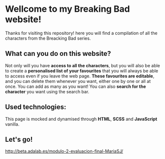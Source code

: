 # Wellcome to my Breaking Bad website!
Thanks for visiting this repository! here you will find a compilation of all the characters from the Breacking Bad series. 

## What can you do on this website?
Not only will you have **access to all the characters**, but you will also be able to create a **personalised list of your favourites** that you will always be able to access even if you leave the web page. **These favourites are editable**, and you can delete them whenever you want, either one by one or all at once. You can add as many as you want! 
You can also **search for the character** you want using the search bar.

## Used technologies:
This page is mocked and dynamised through **HTML**, **SCSS** and **JavaScript** vanilla.

## Let's go!
http://beta.adalab.es/modulo-2-evaluacion-final-MariaSJ/